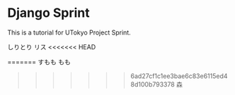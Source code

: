 # Django Sprint
This is a tutorial for UTokyo Project Sprint.

しりとり
リス
<<<<<<< HEAD

=======
すもも
もも
>>>>>>> 6ad27cf1c1ee3bae6c83e6115ed48d100b793378
森